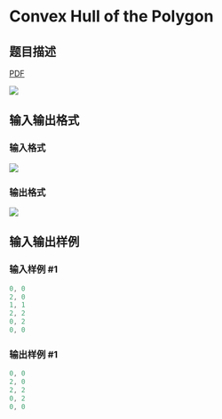 # Convex Hull of the Polygon

## 题目描述

[problemUrl]: https://uva.onlinejudge.org/index.php?option=com_onlinejudge&Itemid=8&category=8&page=show_problem&problem=616

[PDF](https://uva.onlinejudge.org/external/6/p675.pdf)

![](https://cdn.luogu.com.cn/upload/vjudge_pic/UVA675/47ae1744c5dd3aded5a24467e97006a25b946a88.png)

## 输入输出格式

### 输入格式

![](https://cdn.luogu.com.cn/upload/vjudge_pic/UVA675/0e78b11131d61b112b529e60666fb52b5042d06f.png)

### 输出格式

![](https://cdn.luogu.com.cn/upload/vjudge_pic/UVA675/6ef41450e4b310b42abc3825ecd73acf2b7c2971.png)

## 输入输出样例

### 输入样例 #1

```cpp
0, 0
2, 0
1, 1
2, 2
0, 2
0, 0
```


### 输出样例 #1

```cpp
0, 0
2, 0
2, 2
0, 2
0, 0
```


